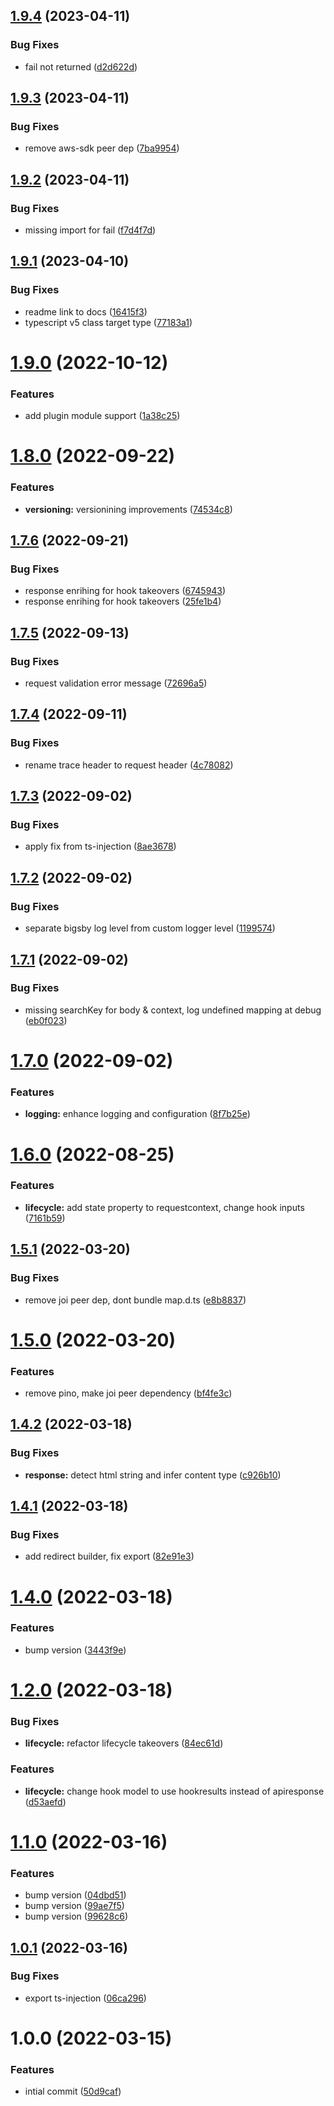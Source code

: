## [1.9.4](https://github.com/burketyler/bigsby/compare/v1.9.3...v1.9.4) (2023-04-11)


### Bug Fixes

* fail not returned ([d2d622d](https://github.com/burketyler/bigsby/commit/d2d622db3b923f0843b2aaed2c62b27c561e76cb))

## [1.9.3](https://github.com/burketyler/bigsby/compare/v1.9.2...v1.9.3) (2023-04-11)


### Bug Fixes

* remove aws-sdk peer dep ([7ba9954](https://github.com/burketyler/bigsby/commit/7ba9954364ff8c19b838c608aa4b69fce6c95106))

## [1.9.2](https://github.com/burketyler/bigsby/compare/v1.9.1...v1.9.2) (2023-04-11)


### Bug Fixes

* missing import for fail ([f7d4f7d](https://github.com/burketyler/bigsby/commit/f7d4f7d7ead1ffe7dfaa9026759a32fbcde36836))

## [1.9.1](https://github.com/burketyler/bigsby/compare/v1.9.0...v1.9.1) (2023-04-10)


### Bug Fixes

* readme link to docs ([16415f3](https://github.com/burketyler/bigsby/commit/16415f3385d3368a1babbf4c7f2241c71504f4c4))
* typescript v5 class target type ([77183a1](https://github.com/burketyler/bigsby/commit/77183a19658240f6605893a0bff069ec540bf2d6))

# [1.9.0](https://github.com/burketyler/bigsby/compare/v1.8.0...v1.9.0) (2022-10-12)


### Features

* add plugin module support ([1a38c25](https://github.com/burketyler/bigsby/commit/1a38c25d98ce8753014f4085323ded37faf575a9))

# [1.8.0](https://github.com/burketyler/bigsby/compare/v1.7.6...v1.8.0) (2022-09-22)


### Features

* **versioning:** versionining improvements ([74534c8](https://github.com/burketyler/bigsby/commit/74534c82d988f91a5dcee92021bf325bce1ef081))

## [1.7.6](https://github.com/burketyler/bigsby/compare/v1.7.5...v1.7.6) (2022-09-21)


### Bug Fixes

* response enrihing for hook takeovers ([6745943](https://github.com/burketyler/bigsby/commit/6745943f0c7ee48822ec97d4e78ab34edba8e304))
* response enrihing for hook takeovers ([25fe1b4](https://github.com/burketyler/bigsby/commit/25fe1b4a0d6467e71e0c55f0579237a774dc243c))

## [1.7.5](https://github.com/burketyler/bigsby/compare/v1.7.4...v1.7.5) (2022-09-13)


### Bug Fixes

* request validation error message ([72696a5](https://github.com/burketyler/bigsby/commit/72696a564e25fc05b6b5241e09ef3d8deea4f03b))

## [1.7.4](https://github.com/burketyler/bigsby/compare/v1.7.3...v1.7.4) (2022-09-11)


### Bug Fixes

* rename trace header to request header ([4c78082](https://github.com/burketyler/bigsby/commit/4c78082e91c75fe3af043212e11fb5bf76a54730))

## [1.7.3](https://github.com/burketyler/bigsby/compare/v1.7.2...v1.7.3) (2022-09-02)


### Bug Fixes

* apply fix from ts-injection ([8ae3678](https://github.com/burketyler/bigsby/commit/8ae3678918edae1fb0f01f507feef9fd7bfd56fa))

## [1.7.2](https://github.com/burketyler/bigsby/compare/v1.7.1...v1.7.2) (2022-09-02)


### Bug Fixes

* separate bigsby log level from custom logger level ([1199574](https://github.com/burketyler/bigsby/commit/1199574cc9dceb128e32722b7147df766785f04c))

## [1.7.1](https://github.com/burketyler/bigsby/compare/v1.7.0...v1.7.1) (2022-09-02)


### Bug Fixes

* missing searchKey for body & context, log undefined mapping at debug ([eb0f023](https://github.com/burketyler/bigsby/commit/eb0f02323c5a94ee4d713c54868047071a82361e))

# [1.7.0](https://github.com/burketyler/bigsby/compare/v1.6.0...v1.7.0) (2022-09-02)


### Features

* **logging:** enhance logging and configuration ([8f7b25e](https://github.com/burketyler/bigsby/commit/8f7b25e662e83f8c14deef122c408a18f1888a00))

# [1.6.0](https://github.com/burketyler/bigsby/compare/v1.5.1...v1.6.0) (2022-08-25)


### Features

* **lifecycle:** add state property to requestcontext, change hook inputs ([7161b59](https://github.com/burketyler/bigsby/commit/7161b5975f57e3c82e4b6e030b89f0857e829dfb))

## [1.5.1](https://github.com/burketyler/bigsby/compare/v1.5.0...v1.5.1) (2022-03-20)


### Bug Fixes

* remove joi peer dep, dont bundle map.d.ts ([e8b8837](https://github.com/burketyler/bigsby/commit/e8b883705a22a490d46628b7fec725a84ad7fc9d))

# [1.5.0](https://github.com/burketyler/bigsby/compare/v1.4.2...v1.5.0) (2022-03-20)


### Features

* remove pino, make joi peer dependency ([bf4fe3c](https://github.com/burketyler/bigsby/commit/bf4fe3c090ce042a2c503707398278ca59e2fa28))

## [1.4.2](https://github.com/burketyler/bigsby/compare/v1.4.1...v1.4.2) (2022-03-18)


### Bug Fixes

* **response:** detect html string and infer content type ([c926b10](https://github.com/burketyler/bigsby/commit/c926b1032050eefe0d416cf46bfe7fe823d23aeb))

## [1.4.1](https://github.com/burketyler/bigsby/compare/v1.4.0...v1.4.1) (2022-03-18)


### Bug Fixes

* add redirect builder, fix export ([82e91e3](https://github.com/burketyler/bigsby/commit/82e91e34aeae5aa28644cf2e9f4568c6349883bd))

# [1.4.0](https://github.com/burketyler/bigsby/compare/v1.3.1...v1.4.0) (2022-03-18)


### Features

* bump version ([3443f9e](https://github.com/burketyler/bigsby/commit/3443f9e798eeac3dd3f5af88e0e290038d5b732a))

# [1.2.0](https://github.com/burketyler/bigsby/compare/v1.1.0...v1.2.0) (2022-03-18)


### Bug Fixes

* **lifecycle:** refactor lifecycle takeovers ([84ec61d](https://github.com/burketyler/bigsby/commit/84ec61dac7bde52b381e7c865b5524cacaa4809e))


### Features

* **lifecycle:** change hook model to use hookresults instead of apiresponse ([d53aefd](https://github.com/burketyler/bigsby/commit/d53aefd3cbec9242434d232cd0453d532efde8b8))

# [1.1.0](https://github.com/burketyler/bigsby/compare/v1.0.1...v1.1.0) (2022-03-16)


### Features

* bump version ([04dbd51](https://github.com/burketyler/bigsby/commit/04dbd5112cdc990077f15ba8cf7977c6ee980726))
* bump version ([99ae7f5](https://github.com/burketyler/bigsby/commit/99ae7f543a9dc7515780d971fdbe47f01c7c281c))
* bump version ([99628c6](https://github.com/burketyler/bigsby/commit/99628c6190234311fb8640f3c35d00d6c8eed1cf))

## [1.0.1](https://github.com/burketyler/bigsby/compare/v1.0.0...v1.0.1) (2022-03-16)


### Bug Fixes

* export ts-injection ([06ca296](https://github.com/burketyler/bigsby/commit/06ca29673b768f21248724f4e9006d38defac459))

# 1.0.0 (2022-03-15)


### Features

* intial commit ([50d9caf](https://github.com/burketyler/bigsby/commit/50d9caf105e1fb0473ce5942af68ba859d26aa48))
